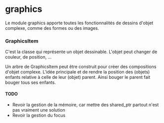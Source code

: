 # graphics

Le module graphics apporte toutes les fonctionnalités de dessins d'objet complexe, comme des formes ou des images.

### GraphicsItem

C'est la classe qui représente un objet dessinable.
L'objet peut changer de couleur, de position, ...

Un arbre de GraphicsItem peut être construit pour créer des compositions d'objet complexe.
L'idée principale et de rendre la position des (objets) enfants relative à celle de leur (objet) parent.
Ainsi bouger le parent fait bouger tous ses enfants.

#### TODO
- Revoir la gestion de la mémoire, car mettre des shared_ptr partout n'est pas vraiment une solution
- Revoir la gestion du focus
